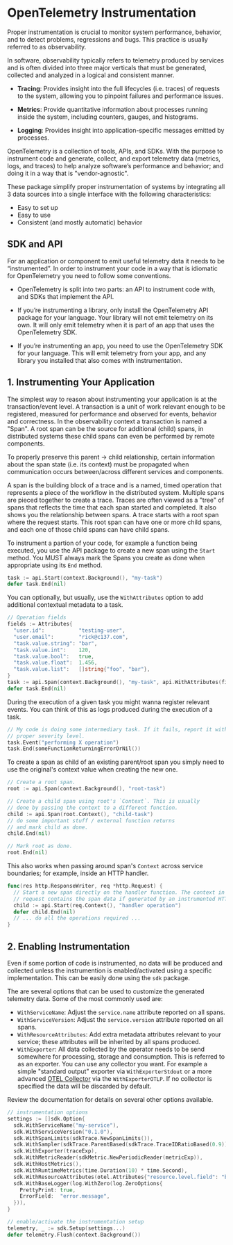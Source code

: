 # OpenTelemetry Instrumentation

Proper instrumentation is crucial to monitor system performance, behavior, and
to detect problems, regressions and bugs. This practice is usually referred to
as observability.

In software, observability typically refers to telemetry produced by services
and is often divided into three major verticals that must be generated, collected
and analyzed in a logical and consistent manner.

- __Tracing__: Provides insight into the full lifecycles (i.e. traces) of requests
to the system, allowing you to pinpoint failures and performance issues.

- __Metrics__: Provide quantitative information about processes running inside the
system, including counters, gauges, and histograms.

- __Logging__: Provides insight into application-specific messages emitted by processes.

OpenTelemetry is a collection of tools, APIs, and SDKs. With the purpose to
instrument code and generate, collect, and export telemetry data (metrics,
logs, and traces) to help analyze software’s performance and behavior; and doing
it in a way that is "vendor-agnostic".

These package simplify proper instrumentation of systems by integrating all 3
data sources into a single interface with the following characteristics:

- Easy to set up
- Easy to use
- Consistent (and mostly automatic) behavior

## SDK and API

For an application or component to emit useful telemetry data it needs to be
“instrumented”. In order to instrument your code in a way that is idiomatic for
OpenTelemetry you need to follow some conventions.

- OpenTelemetry is split into two parts: an API to instrument code with, and SDKs
  that implement the API.

- If you’re instrumenting a library, only install the OpenTelemetry API package
  for your language. Your library will not emit telemetry on its own. It will only
  emit telemetry when it is part of an app that uses the OpenTelemetry SDK.

- If you’re instrumenting an app, you need to use the OpenTelemetry SDK for your
  language. This will emit telemetry from your app, and any library you installed
  that also comes with instrumentation.

## 1. Instrumenting Your Application

The simplest way to reason about instrumenting your application is at the
transaction/event level. A transaction is a unit of work relevant enough to
be registered, measured for performance and observed for events, behavior and
correctness. In the observability context a transaction is named a "Span". A
root span can be the source for additional (child) spans, in distributed systems
these child spans can even be performed by remote components.

To properly preserve this parent -> child relationship, certain information
about the span state (i.e. its context) must be propagated when communication
occurs between/across different services and components.

A span is the building block of a trace and is a named, timed operation that
represents a piece of the workflow in the distributed system. Multiple spans
are pieced together to create a trace. Traces are often viewed as a "tree" of
spans that reflects the time that each span started and completed. It also shows
you the relationship between spans. A trace starts with a root span where the
request starts. This root span can have one or more child spans, and each one
of those child spans can have child spans.

To instrument a partion of your code, for example a function being executed,
you use the API package to create a new span using the `Start` method.
You MUST always mark the Spans you create as done when appropriate using its
`End` method.

```go
task := api.Start(context.Background(), "my-task")
defer task.End(nil)
```

You can optionally, but usually, use the `WithAttributes` option to add
additional contextual metadata to a task.

```go
// Operation fields
fields := Attributes{
  "user.id":           "testing-user",
  "user.email":        "rick@c137.com",
  "task.value.string": "bar",
  "task.value.int":    120,
  "task.value.bool":   true,
  "task.value.float":  1.456,
  "task.value.list":   []string{"foo", "bar"},
}
task := api.Span(context.Background(), "my-task", api.WithAttributes(fields))
defer task.End(nil)
```

During the execution of a given task you might wanna register relevant events.
You can think of this as logs produced during the execution of a task.

```go
// My code is doing some intermediary task. If it fails, report it with
// proper severity level.
task.Event("performing X operation")
task.End(someFunctionReturningErrorOrNil())
```

To create a span as child of an existing parent/root span you simply need to use
the original's context value when creating the new one.

```go
// Create a root span.
root := api.Span(context.Background(), "root-task")

// Create a child span using root's `Context`. This is usually
// done by passing the context to a different function.
child := api.Span(root.Context(), "child-task")
// do some important stuff / external function returns
// and mark child as done.
child.End(nil)

// Mark root as done.
root.End(nil)
```

This also works when passing around span's `Context` across service boundaries;
for example, inside an HTTP handler.

```go
func(res http.ResponseWriter, req *http.Request) {
  // Start a new span directly on the handler function. The context in the HTTP
  // request contains the span data if generated by an instrumented HTTP client.
  child := api.Start(req.Context(), "handler operation")
  defer child.End(nil)
  // ... do all the operations required ...
}
```

## 2. Enabling Instrumentation

Even if some portion of code is instrumented, no data will be produced and collected
unless the instrumention is enabled/activated using a specific implementation. This
can be easily done using the `sdk` package.

The are several options that can be used to customize the generated telemetry data.
Some of the most commonly used are:

- `WithServiceName`: Adjust the `service.name` attribute reported on all spans.
- `WithServiceVersion`: Adjust the `service.version` attribute reported on all spans.
- `WithResourceAttributes`: Add extra metadata attributes relevant to your service;
  these attributes will be inherited by all spans produced.
- `WithExporter`: All data collected by the operator needs to be send somewhere for
  processing, storage and consumption. This is referred to as an exporter. You can
  use any collector you want. For example a simple "standard output" exporter via
  `WithExporterStdout` or a more advanced [OTEL Collector](https://opentelemetry.io/docs/collector/)
  via the `WithExporterOTLP`. If no collector is specified the data will be discarded
  by default.

Review the documentation for details on several other options available.

```go
// instrumentation options
settings := []sdk.Option{
  sdk.WithServiceName("my-service"),
  sdk.WithServiceVersion("0.1.0"),
  sdk.WithSpanLimits(sdkTrace.NewSpanLimits()),
  sdk.WithSampler(sdkTrace.ParentBased(sdkTrace.TraceIDRatioBased(0.9))),
  sdk.WithExporter(traceExp),
  sdk.WithMetricReader(sdkMetric.NewPeriodicReader(metricExp)),
  sdk.WithHostMetrics(),
  sdk.WithRuntimeMetrics(time.Duration(10) * time.Second),
  sdk.WithResourceAttributes(otel.Attributes{"resource.level.field": "bar"}),
  sdk.WithBaseLogger(log.WithZero(log.ZeroOptions{
    PrettyPrint: true,
    ErrorField:  "error.message",
  })),
}

// enable/activate the instrumentation setup
telemetry, _ := sdk.Setup(settings...)
defer telemetry.Flush(context.Background())
```

